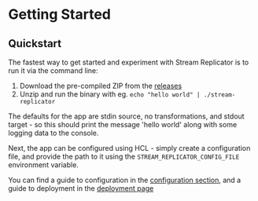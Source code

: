 # Getting Started

## Quickstart

The fastest way to get started and experiment with Stream Replicator is to run it via the command line:

1. Download the pre-compiled ZIP from the [releases](https://github.com/snowplow-devops/stream-replicator/releases/)
2. Unzip and run the binary with eg. `echo "hello world" | ./stream-replicator`

The defaults for the app are stdin source, no transformations, and stdout target - so this should print the message 'hello world' along with some logging data to the console.

Next, the app can be configured using HCL - simply create a configuration file, and provide the path to it using the `STREAM_REPLICATOR_CONFIG_FILE` environment variable. 

You can find a guide to configuration in the [configuration section](../configuration), and a guide to deployment in the [deployment page](./distribution-and-deployment.md)
